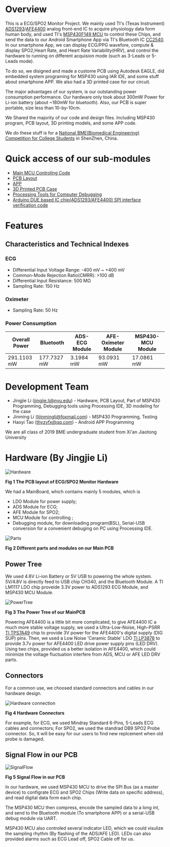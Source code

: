# Overview
This is a ECG/SPO2 Monitor Project. We mainly used TI's (Texas Instrument) [ADS1293](http://www.ti.com/product/ads1293)/[AFE4400](http://www.ti.com/product/AFE4400/description) analog front-end IC to acquire physiology data form human body, and used TI's [MSP430F149 MCU](http://www.ti.com/product/MSP430F149/description) to control these Chips, and send the data to our Android Smartphone App via TI's Bluetooth IC [CC2540](http://www.ti.com/product/CC2540/description). In our smartphone App, we can display ECG/PPG wavefore, compute & display SPO2,Heart Rate, and Heart Rate Variability(HRV), and control the hardware to running on different acquision mode (such as 3-Leads or 5-Leads mode).

To do so, we disigned and made a custome PCB using Autodesk EAGLE, did embedded system programing for MSP430 using IAR IDE, and some stuff about smartphone APP. We also had a 3D printed case for our circuit.

The major advantages of our system, is our outstanding power consumption performance. Our hardware only took about 300mW Power for Li-ion battery (about ~180mW for bluetooth). Also, our PCB is super portable, size less than 10-by-10cm.

We Shared the majority of our code and design files. Including MSP430 program, PCB layout, 3D printing models, and some APP code.

We do these stuff is for a [National BME(Biomedical Engineering) Competition for College Students](http://bmedesign.medmeeting.org/cn) in ShenZhen, China.

# Quick access of our sub-modules
+ [Main MCU Controling Code](https://github.com/celelion/ECGMonitor/blob/master/MSP430/AFE%26ADS_inter/main.c)
+ [PCB Layout](https://github.com/celelion/ECGMonitor/tree/master/PCB)
+ [APP](https://github.com/celelion/ECGMonitor/tree/master/APP_Design)
+ [3D Printed PCB Case](https://github.com/celelion/ECGMonitor/tree/master/Case)
+ [Processing Tools for Computer Debugging](https://github.com/celelion/ECGMonitor/tree/master/Analog_Front/EEGPPGdataRecTest)
+ [Arduino DUE based IC chip(ADS1293/AFE4400) SPI interface verification code](https://github.com/celelion/ECGMonitor/tree/master/Analog_Front/Arduino-TestFirmware)

# Features
## Characteristics and Technical Indexes
### ECG

+ Differential Input Voltage Range: -400 mV ~ +400 mV
+ Common-Mode Rejection Ratio(CMRR): >100 dB
+ Differential Input Resistance: 500 MΩ
+ Sampling Rate: 150 Hz

### Oximeter
+ Sampling Rate: 50 Hz

### Power Consumption
| Overall Power | Bluetooth | ADS-ECG Module | AFE-Oximeter Module | MSP430-MCU Module |
| ------ | ------ | ------ | ------ | ------ |
| 291.1103 mW | 177.7327 mW | 3.1984 mW | 93.0931 mW | 17.0861 mW |

# Development Team
+ Jingjie Li (jingjie.li@nyu.edu) - Hardware, PCB Layout, Part of MSP430 Programming, Debugging tools using Processing IDE, 3D modeling for the case
+ Jinming Li (lijinmingli@foxmail.com) - MSP430 Programming, Testing
+ Haoyi Tao (thyzyfx@qq.com) - Android APP Programming

We are all class of 2019 BME undergraduate student from Xi'an Jiaotong University

# Hardware (By Jingjie Li)

![Hardware](https://i.imgur.com/rh3yaOw.jpg)

__Fig 1 The PCB layout of ECG/SPO2 Monitor Hardware__

We had a MainBoard, which contains mainly 5 modules, which is 
+ LDO Module for power supply; 
+ ADS Module for ECG; 
+ AFE Module for SPO2; 
+ MCU Module for controlling ;
+ Debugging module, for downloading program(BSL), Serial-USB conversion for a convenient debuging on PC using Processing IDE.

![Parts](https://i.imgur.com/xRYY25K.png)

__Fig 2 Different parts and modules on our Main PCB__

## Power Tree

We used 4.8V Li-ion Battery or 5V USB to powering the whole system. 5V/4.8V is directly feed to USB chip CH340, and the Bluetooth Module. A TI LM1117 LDO chip proveide 3.3V power to ADS1293 ECG Module, and MSP430 MCU Module. 

![PowerTree](https://i.imgur.com/6MNTbJE.png)

__Fig 3 The Power Tree of our MainPCB__

Powering AFE4400 is a little bit more complicated, to give AFE4400 IC a much more stable voltage supply, we used a Ultra-Low-Noise, High-PSRR [TI TPS7A49](http://www.ti.com/product/TPS7A49/description) chip to provide 3V power for the AFE4400's digital supply (DIG SUP) pins. Then, we used a Low Noise 'Ceramic Stable' LDO [TI LP3878](http://www.ti.com/product/LP3878-ADJ/samplebuy) to provide 3.7v power for AFE4400 LED drive power supply pins (LED DRV). Using two chips, provided us a better isolation in AFE4400, which could minimize the voltage fluctuation interfere from ADS, MCU or AFE LED DRV parts.

## Connectors

For a common use, we choosed standard connectors and cables in our hardware design.

![Hardware connection](https://i.imgur.com/HNWKe9i.png)

__Fig 4 Hardware Connectors__

For example, for ECG, we used Mindray Standard 6-Pins, 5-Leads ECG cables and connectors; For SPO2, we used the standrad DB9 SPO2 Probe connector. So, it will be easy for our users to find new replcement when old probe is damaged.

## Signal Flow in our PCB

![SignalFlow](https://i.imgur.com/sKEyODt.png)

__Fig 5 Signal Flow in our PCB__

In our hardware, we used MSP430 MCU to drive the SPI Bus (as a master device) to configrate ECG and SPO2 Chips (Write data on specific address), and read digital data form each chip.

The MSP430 MCU then compress, encode the sampled data to a long int, and send to the Bluetooth module (To smartphone APP) or a serial-USB debug module via UART.

MSP430 MCU also controled several indicator LED, which we could visulize the sampling rhythm (By flashing of the ADS/AFE LED). LEDs can also provided alarms such as ECG Lead off, SPO2 Cable off for us.
